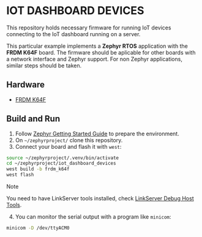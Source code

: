 # IOT DASHBOARD DEVICES
This repository holds necessary firmware for running IoT devices connecting to the IoT dashboard running on a server.

This particular example implements a **Zephyr RTOS** application with the **FRDM K64F** board. The firmware should be aplicable for other boards with a network interface and Zephyr support.
For non Zephyr applications, similar steps should be taken.

## Hardware
- [FRDM K64F](https://www.nxp.com/design/design-center/development-boards-and-designs/general-purpose-mcus/frdm-development-platform-for-kinetis-k64-k63-and-k24-mcus:FRDM-K64F)

## Build and Run
1. Follow [Zephyr Getting Started Guide](https://docs.zephyrproject.org/latest/develop/getting_started/index.html) to prepare the environment.
2. On `~/zephyrproject/` clone this repository.
3. Connect your board and flash it with `west`:
```sh
source ~/zephyrproject/.venv/bin/activate
cd ~/zephyrproject/iot_dashboard_devices
west build -b frdm_k64f
west flash
```
> [!NOTE]  
> You need to have LinkServer tools installed, check [LinkServer Debug Host Tools](https://docs.zephyrproject.org/latest/develop/flash_debug/host-tools.html#linkserver-debug-host-tools).
4. You can monitor the serial output with a program like `minicom`:
```sh
minicom -D /dev/ttyACM0
```

